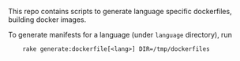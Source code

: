 
This repo contains scripts to generate language specific dockerfiles, building docker images.

To generate manifests for a language (under `language` directory), run

        rake generate:dockerfile[<lang>] DIR=/tmp/dockerfiles